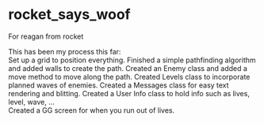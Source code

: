 # rocket_says_woof
For reagan from rocket

This has been my process this far:      
Set up a grid to position everything. 
Finished a simple pathfinding algorithm and added walls to create the path. 
Created an Enemy class and added a move method to move along the path. 
Created Levels class to incorporate planned waves of enemies. 
Created a Messages class for easy text rendering and blitting. 
Created a User Info class to hold info such as lives, level, wave, ...  
Created a GG screen for when you run out of lives. 
